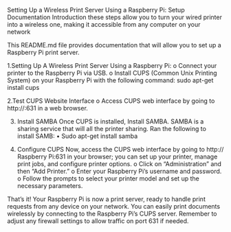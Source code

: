Setting Up a Wireless Print Server Using a Raspberry Pi: Setup Documentation
Introduction
these steps allow you to turn your wired printer into a wireless one, making it accessible from any computer on your network

This README.md file provides documentation that will allow you to set up a Raspberry Pi print server.

1.Setting Up A Wireless Print Server Using a Raspberry Pi:
o Connect your printer to the Raspberry Pi via USB.
o  Install CUPS (Common Unix Printing System) on your Raspberry Pi with the following command:
sudo apt-get install cups

 2.Test CUPS Website Interface
 o	Access CUPS web interface by going to http://<Your-Raspberry-Pi-IP-Address>:631 in a web browser.

3. Install SAMBA
Once CUPS is installed, Install SAMBA. SAMBA is a sharing service that will all the printer sharing. Ran the following to install SAMB:
•	Sudo apt-get install samba

4. Configure CUPS
Now, access the CUPS web interface by going to http:// Raspberry Pi:631 in your browser; you can set up your printer, manage print jobs, and configure printer options. 
o Click on “Administration” and then “Add Printer.”
o	Enter your Raspberry Pi’s username and password.
o Follow the prompts to select your printer model and set up the necessary parameters.

That’s it! Your Raspberry Pi is now a print server, ready to handle print requests from any device on your network. You can easily print documents wirelessly by connecting to the Raspberry Pi’s CUPS server. Remember to adjust any firewall settings to allow traffic on port 631 if needed.


